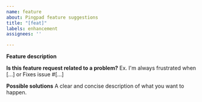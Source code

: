 ```yaml
---
name: feature
about: Pingpad feature suggestions
title: "[feat]"
labels: enhancement
assignees: ''

---
```


**Feature description**

**Is this feature request related to a problem?**
Ex. I'm always frustrated when [...] or Fixes issue #[...] 

**Possible solutions**
A clear and concise description of what you want to happen.
